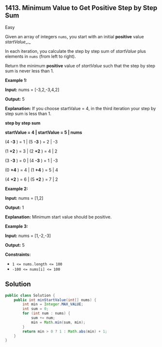 ## 1413\. Minimum Value to Get Positive Step by Step Sum

Easy

Given an array of integers `nums`, you start with an initial **positive** value _startValue__._

In each iteration, you calculate the step by step sum of _startValue_ plus elements in `nums` (from left to right).

Return the minimum **positive** value of _startValue_ such that the step by step sum is never less than 1.

**Example 1:**

**Input:** nums = [-3,2,-3,4,2]

**Output:** 5

**Explanation:** If you choose startValue = 4, in the third iteration your step by step sum is less than 1. 

**step by step sum** 

**startValue = 4 \| startValue = 5 \| nums** 

(4 **\-3** ) = 1 \| (5 **\-3** ) = 2 \| -3 

(1 **+2** ) = 3 \| (2 **+2** ) = 4 \| 2 

(3 **\-3** ) = 0 \| (4 **\-3** ) = 1 \| -3 

(0 **+4** ) = 4 \| (1 **+4** ) = 5 \| 4 

(4 **+2** ) = 6 \| (5 **+2** ) = 7 \| 2

**Example 2:**

**Input:** nums = [1,2]

**Output:** 1

**Explanation:** Minimum start value should be positive.

**Example 3:**

**Input:** nums = [1,-2,-3]

**Output:** 5

**Constraints:**

*   `1 <= nums.length <= 100`
*   `-100 <= nums[i] <= 100`

## Solution

```java
public class Solution {
    public int minStartValue(int[] nums) {
        int min = Integer.MAX_VALUE;
        int sum = 0;
        for (int num : nums) {
            sum += num;
            min = Math.min(sum, min);
        }
        return min > 0 ? 1 : Math.abs(min) + 1;
    }
}
```